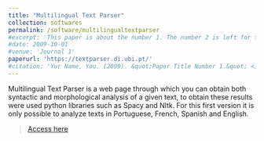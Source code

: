 ```yaml
---
title: "Multilingual Text Parser"
collection: softwares
permalink: /software/multilingualtextparser
#excerpt: 'This paper is about the number 1. The number 2 is left for future work.'
#date: 2009-10-01
#venue: 'Journal 1'
paperurl: 'https://textparser.di.ubi.pt/'
#citation: 'Yur Name, You. (2009). &quot;Paper Title Number 1.&quot; <i>Journal 1</i>. 1(1).'
---
```

Multilingual Text Parser is a web page through which you can obtain both syntactic and morphological analysis of a given text, to obtain these results were used python libraries such as Spacy and Nltk. For this first version it is only possible to analyze texts in Portuguese, French, Spanish and English.

> [Access here](https://textparser.di.ubi.pt/)
